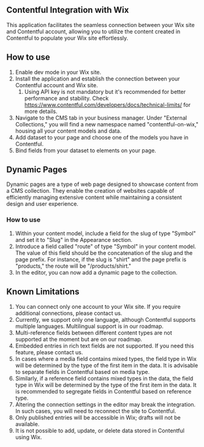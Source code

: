 ## Contentful Integration with Wix

This application facilitates the seamless connection between your Wix site and Contentful account, allowing you to utilize the content created in Contentful to populate your Wix site effortlessly.

## How to use
1. Enable dev mode in your Wix site.
1. Install the application and establish the connection between your Contentful account and Wix site.   
    1. Using API key is not mandatory but it's recommended for better performance and stability. Check https://www.contentful.com/developers/docs/technical-limits/ for more details.
1. Navigate to the CMS tab in your business manager. Under "External Collections," you will find a new namespace named "contentful-on-wix," housing all your content models and data.
1. Add dataset to your page and choose one of the models you have in Contentful.
1. Bind fields from your dataset to elements on your page.

## Dynamic Pages
Dynamic pages are a type of web page designed to showcase content from a CMS collection. They enable the creation of websites capable of efficiently managing extensive content while maintaining a consistent design and user experience.

### How to use
1. Within your content model, include a field for the slug of type "Symbol" and set it to "Slug" in the Appearance section.
2. Introduce a field called "route" of type "Symbol" in your content model. The value of this field should be the concatenation of the slug and the page prefix. For instance, if the slug is "shirt" and the page prefix is "products," the route will be "/products/shirt."
3. In the editor, you can now add a dynamic page to the collection.

## Known Limitations

1. You can connect only one account to your Wix site. If you require additional connections, please contact us.
2. Currently, we support only one language, although Contentful supports multiple languages. Multilingual support is in our roadmap.
3. Multi-reference fields between different content types are not supported at the moment but are on our roadmap.
4. Embedded entries in rich text fields are not supported. If you need this feature, please contact us.
5. In cases where a media field contains mixed types, the field type in Wix will be determined by the type of the first item in the data. It is advisable to separate fields in Contentful based on media type.
6. Similarly, if a reference field contains mixed types in the data, the field type in Wix will be determined by the type of the first item in the data. It is recommended to segregate fields in Contentful based on reference type.
7. Altering the connection settings in the editor may break the integration. In such cases, you will need to reconnect the site to Contentful.
8. Only published entries will be accessible in Wix; drafts will not be available.
9. It is not possible to add, update, or delete data stored in Contentful using Wix.
